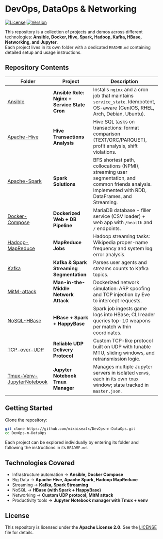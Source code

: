 # DevOps, DataOps & Networking

[![License](https://img.shields.io/badge/LICENSE-Apache%202.0-green?style=flat)](/LICENSE)  [![Version](https://img.shields.io/badge/VERSION-RELEASE%201.0-green?style=flat)](https://github.com/mixaisealx/DevOps-n-DataOps)

This repository is a collection of projects and demos across different technologies: **Ansible, Docker, Hive, Spark, Hadoop, Kafka, HBase, Networking, and Jupyter**.  
Each project lives in its own folder with a dedicated `README.md` containing detailed setup and usage instructions.

## Repository Contents

| Folder | Project | Description |
|--------|---------|-------------|
| [Ansible](./Ansible) | **Ansible Role: Nginx + Service State Cron** | Installs `nginx` and a cron job that maintains `service_state`. Idempotent, OS-aware (CentOS, RHEL, Arch, Debian, Ubuntu). |
| [Apache-Hive](./Apache-Hive) | **Hive Transactions Analysis** | Hive SQL tasks on transactions: format comparison (TEXT/ORC/PARQUET), profit analysis, shift violations. |
| [Apache-Spark](./Apache-Spark) | **Spark Solutions** | BFS shortest path, collocations (NPMI), streaming user segmentation, and common friends analysis. Implemented with RDD, DataFrames, and Streaming. |
| [Docker-Compose](./Docker-Compose) | **Dockerized Web + DB Pipeline** | MariaDB database + filler service (CSV loader) + web app with `/health` and `/` endpoints. |
| [Hadoop-MapReduce](./Hadoop-MapReduce) | **MapReduce Jobs** | Hadoop streaming tasks: Wikipedia proper-name frequency and system log error analysis. |
| [Kafka](./Kafka) | **Kafka & Spark Streaming Segmentation** | Parses user agents and streams counts to Kafka topics. |
| [MitM-attack](./MitM-attack) | **Man-in-the-Middle Network Attack** | Dockerized network simulation: ARP spoofing and TCP injection by Eve to intercept requests. |
| [NoSQL-HBase](./NoSQL-HBase) | **HBase + Spark + HappyBase** | Spark job ingests game logs into HBase; CLI reader queries top-10 weapons per match within coordinates. |
| [TCP-over-UDP](./TCP-over-UDP) | **Reliable UDP Delivery Protocol** | Custom TCP-like protocol built on UDP with tunable MTU, sliding windows, and retransmission logic. |
| [Tmux-Venv-JupyterNotebook](./Tmux-Venv-JupyterNotebook) | **Jupyter Notebook Tmux Manager** | Manages multiple Jupyter servers in isolated `venv`s, each in its own `tmux` window; state tracked in `master.json`. |

## Getting Started

Clone the repository:
```bash
git clone https://github.com/mixaisealx/DevOps-n-DataOps.git
cd DevOps-n-DataOps
```

Each project can be explored individually by entering its folder and following the instructions in its `README.md`.

## Technologies Covered

- Infrastructure automation -> **Ansible, Docker Compose**
- Big Data -> **Apache Hive, Apache Spark, Hadoop MapReduce**
- Streaming -> **Kafka, Spark Streaming**
- NoSQL -> **HBase (with Spark + HappyBase)**
- Networking -> **Custom UDP protocol, MitM attack**
- Productivity tools -> **Jupyter Notebook manager with Tmux + venv**


## License

This repository is licensed under the **Apache License 2.0**.
See the [LICENSE](LICENSE) file for details.
